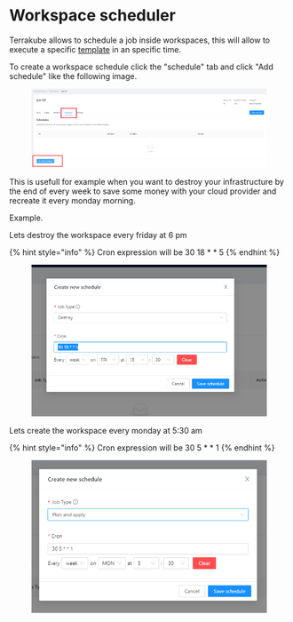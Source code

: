 # Workspace scheduler

Terrakube allows to schedule a job inside workspaces, this will allow to execute a specific [template](../organizations/templates/) in an specific time.

To create a workspace schedule click the "schedule" tab and click "Add schedule" like the following image.

<figure><img src="../../.gitbook/assets/image (170).png" alt=""><figcaption></figcaption></figure>

This is usefull for example when you want to destroy your infrastructure by the end of every week to save some money with your cloud provider and recreate it every monday morning.

Example.

Lets destroy the workspace every friday at 6 pm

{% hint style="info" %}
Cron expression will be 30 18 \* \* 5
{% endhint %}

<figure><img src="../../.gitbook/assets/image (230).png" alt=""><figcaption></figcaption></figure>

Lets create the workspace every monday at 5:30 am

{% hint style="info" %}
Cron expression will be 30 5 \* \* 1
{% endhint %}

<figure><img src="../../.gitbook/assets/image (122).png" alt=""><figcaption></figcaption></figure>
